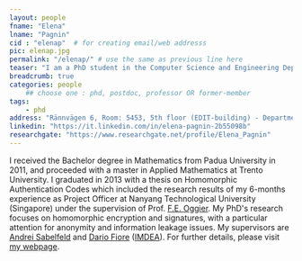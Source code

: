 ```yaml
---
layout: people
fname: "Elena"
lname: "Pagnin"
cid : "elenap"  # for creating email/web addresss
pic: elenap.jpg
permalink: "/elenap/" # use the same as previous line here
teaser: "I am a PhD student in the Computer Science and Engineering Department in the Network and Systems Division at Chalmers University of Technology since May 2014."
breadcrumb: true
categories: people
    ## choose one : phd, postdoc, professor OR former-member
tags:
    - phd
address: "Rännvägen 6, Room: 5453, 5th floor (EDIT-building) - Department of Computer Science and Engineering, Chalmers University of Technology, 412-96, Gothenburg, Sweden"
linkedin: "https://it.linkedin.com/in/elena-pagnin-2b55098b"
researchgate: "https://www.researchgate.net/profile/Elena_Pagnin"
---
```

I received the Bachelor degree in Mathematics from Padua University in 2011,
and proceeded with a master in Applied Mathematics at Trento University. 
I graduated in 2013 with a thesis on Homomorphic Authentication Codes
which included the research results of my 6-months experience as Project Officer at Nanyang Technological University (Singapore) under the supervision of Prof. [F.E. Oggier](http://www1.spms.ntu.edu.sg/~frederique/).
My PhD's research focuses on homomorphic encryption and signatures, with a particular attention for anonymity and information leakage issues.
My supervisors are [Andrei Sabelfeld](http://www.cse.chalmers.se/~andrei/) and [Dario Fiore](http://www.dariofiore.it) ([IMDEA](http://software.imdea.org/)). 
For further details, please visit [my webpage](http://www.cse.chalmers.se/~elenap/).
